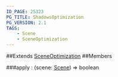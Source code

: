 ```yaml
---
ID_PAGE: 25323
PG_TITLE: ShadowsOptimization
PG_VERSION: 2.1
TAGS:
    - Scene
    - SceneOptimization
---
```






##Extends
 [SceneOptimization](/classes/SceneOptimization)
##Members

###apply : (scene: [Scene](/classes/Scene)) =&gt; boolean



